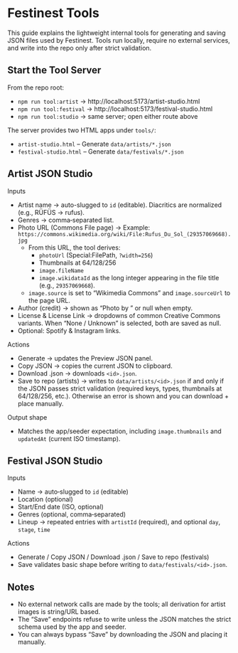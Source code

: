 # Festinest Tools

This guide explains the lightweight internal tools for generating and saving JSON files used by Festinest. Tools run locally, require no external services, and write into the repo only after strict validation.

## Start the Tool Server

From the repo root:

- `npm run tool:artist` → http://localhost:5173/artist-studio.html
- `npm run tool:festival` → http://localhost:5173/festival-studio.html
- `npm run tool:studio` → same server; open either route above

The server provides two HTML apps under `tools/`:

- `artist-studio.html` – Generate `data/artists/*.json`
- `festival-studio.html` – Generate `data/festivals/*.json`

## Artist JSON Studio

Inputs
- Artist name → auto-slugged to `id` (editable). Diacritics are normalized (e.g., RÜFÜS → rufus).
- Genres → comma‑separated list.
- Photo URL (Commons File page) → Example: `https://commons.wikimedia.org/wiki/File:Rufus_Du_Sol_(29357069668).jpg`
  - From this URL, the tool derives:
    - `photoUrl` (Special:FilePath, `?width=256`)
    - Thumbnails at 64/128/256
    - `image.fileName`
    - `image.wikidataId` as the long integer appearing in the file title (e.g., `29357069668`).
  - `image.source` is set to “Wikimedia Commons” and `image.sourceUrl` to the page URL.
- Author (credit) → shown as “Photo by <author>” or null when empty.
- License & License Link → dropdowns of common Creative Commons variants. When “None / Unknown” is selected, both are saved as null.
- Optional: Spotify & Instagram links.

Actions
- Generate → updates the Preview JSON panel.
- Copy JSON → copies the current JSON to clipboard.
- Download .json → downloads `<id>.json`.
- Save to repo (artists) → writes to `data/artists/<id>.json` if and only if the JSON passes strict validation (required keys, types, thumbnails at 64/128/256, etc.). Otherwise an error is shown and you can download + place manually.

Output shape
- Matches the app/seeder expectation, including `image.thumbnails` and `updatedAt` (current ISO timestamp).

## Festival JSON Studio

Inputs
- Name → auto‑slugged to `id` (editable)
- Location (optional)
- Start/End date (ISO, optional)
- Genres (optional, comma‑separated)
- Lineup → repeated entries with `artistId` (required), and optional `day`, `stage`, `time`

Actions
- Generate / Copy JSON / Download .json / Save to repo (festivals)
- Save validates basic shape before writing to `data/festivals/<id>.json`.

## Notes
- No external network calls are made by the tools; all derivation for artist images is string/URL based.
- The “Save” endpoints refuse to write unless the JSON matches the strict schema used by the app and seeder.
- You can always bypass “Save” by downloading the JSON and placing it manually.

